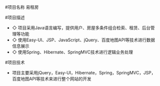 #项目名称
易租房

#项目描述
* ◇	项目采用Java语言编写，提供用户、房屋多条件组合检索、租赁、后台管理等功能
* ◇	使用Easy-UI、JSP、JavaScript、jQuery、百度地图API等技术进行数据信息展示
* ◇	使用Spring、Hibernate、SpringMVC技术进行逻辑业务处理

#项目技术
* 项目主要采用jQuery，Easy-UI，Hibernate，Spring，SpringMVC，JSP，百度地图API等技术来进行整个网站的开发
